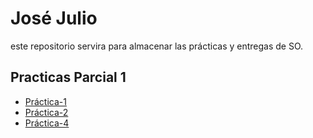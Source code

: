# José Julio
este repositorio servira para  almacenar las prácticas y entregas de SO.

## Practicas Parcial 1

- [Práctica-1](./Jos%C3%A9%20Julio.md)
- [Práctica-2](./Comandos%20Gitbash.md)
- [Práctica-4](https://github.com/JoseJulioJim/Practica4)



